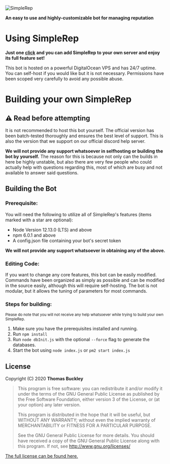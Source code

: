 <img alt="SimpleRep" src="https://i.imgur.com/S508wNe.png"/>

**An easy to use and highly-customizable bot for managing reputation**

# Using SimpleRep

**Just one [click](https://discordapp.com/oauth2/authorize?client_id=722844046145356161&scope=bot&permissions=269741120) and you can add SimpleRep to your own server and enjoy its full feature set!**

This bot is hosted on a powerful DigitalOcean VPS and has 24/7 uptime. You can self-host if you would like but it is not necessary. Permissions have been scoped very carefully to avoid any possible abuse.

# Building your own SimpleRep

## ⚠ **Read before attempting**
It is not recommended to host this bot yourself. The official version has been batch-tested thoroughly and ensures the best level of support. This is also the version that we support on our official discord help server.

**We will not provide any support whatsoever in selfhosting or building the bot by yourself.**
The reason for this is because not only can the builds in here be highly unstable, but also there are very few people who could actually help with questions regarding this, most of which are busy and not available to answer said questions.

## Building the Bot

### Prerequisite:

You will need the following to utilize all of SimpleRep's features (items marked with a star are optional):
* Node Version 12.13.0 (LTS) and above
* npm 6.0.1 and above
* A config.json file containing your bot's secret token

**We will not provide any support whatsoever in obtaining any of the above.**

### Editing Code:
If you want to change any core features, this bot can be easily modified. Commands have been organized as simply as possible and can be modified in the source easily, although this will require self-hosting. The bot is not modular, but it allows the tuning of parameters for most commands.

### Steps for building:
<sub>Please do note that you will not receive any help whatsoever while trying to build your own SimpleRep.</sub>
1. Make sure you have the prerequisites installed and running.
2. Run `npm install`
3. Run `node dbInit.js` with the optional `--force` flag to generate the databases.
4. Start the bot using `node index.js` or `pm2 start index.js`


## License

Copyright (C) 2020 **Thomas Buckley**

>This program is free software: you can redistribute it and/or modify it under the terms of the GNU General Public License
>as published by the Free Software Foundation, either version 3 of the License, or (at your option) any later version. 
>                                                   
>This program is distributed in the hope that it will be useful, but WITHOUT ANY WARRANTY; 
>without even the implied warranty of MERCHANTABILITY or FITNESS FOR A PARTICULAR PURPOSE. 
>                                                   
>See the GNU General Public License for more details. 
>You should have received a copy of the GNU General Public License along with this program. If not, see http://www.gnu.org/licenses/

[The full license can be found here.](https://github.com/2v/SimpleRep/blob/master/LICENSE)
